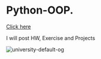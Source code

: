 # Python-OOP.
<p><a href="[https://htmlg.com/](https://softuni.bg/trainings/4233/python-oop-october-2023)" target="_blank" rel="nofollow"> Click here </a></p>
I will post HW, Exercise and Projects

![university-default-og](https://github.com/VankataLv/Python-OOP./assets/132002763/8688f6a4-0b0e-4937-b56b-c020026f2977)

